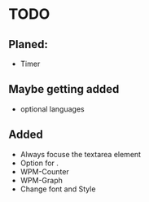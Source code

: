 # TODO

## Planed:
- Timer 

## Maybe getting added
- optional languages

## Added
- Always focuse the textarea element
- Option for .
- WPM-Counter
- WPM-Graph
- Change font and Style